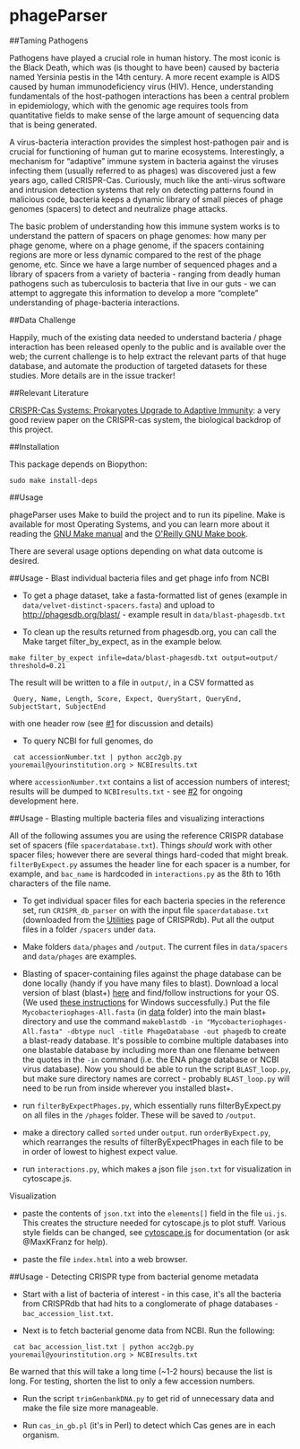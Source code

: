 phageParser
===========

##Taming Pathogens

Pathogens have played a crucial role in human history. The most iconic is the Black Death, which was (is thought to have been) caused by bacteria named Yersinia pestis in the 14th century. A more recent example is AIDS caused by human immunodeficiency virus (HIV). Hence, understanding fundamentals of the host-pathogen interactions has been a central problem in epidemiology, which with the genomic age requires tools from quantitative fields to make sense of the large amount of sequencing data that is being generated.  

A virus-bacteria interaction provides the simplest host-pathogen pair and is crucial for functioning of human gut to marine ecosystems. Interestingly, a mechanism for “adaptive” immune system in bacteria against the viruses infecting them (usually referred to as phages) was discovered just a few years ago, called CRISPR-Cas. Curiously, much like the anti-virus software and intrusion detection systems that rely on detecting patterns found in malicious code, bacteria keeps a dynamic library of small pieces of phage genomes (spacers) to detect and neutralize phage attacks.  

The basic problem of understanding how this immune system works is to understand the pattern of spacers on phage genomes: how many per phage genome, where on a phage genome, if the spacers containing regions are more or less dynamic compared to the rest of the phage genome, etc. Since we have a large number of sequenced phages and a library of spacers from a variety of bacteria - ranging from deadly human pathogens such as tuberculosis to bacteria that live in our guts - we can attempt to aggregate this information to develop a more “complete” understanding of phage-bacteria interactions.

##Data Challenge

Happily, much of the existing data needed to understand bacteria / phage interaction has been released openly to the public and is available over the web; the current challenge is to help extract the relevant parts of that huge database, and automate the production of targeted datasets for these studies.  More details are in the issue tracker!

##Relevant Literature

[CRISPR-Cas Systems: Prokaryotes Upgrade to Adaptive Immunity](http://www.cell.com/molecular-cell/abstract/S1097-2765%2814%2900216-0): a very good review paper on the CRISPR-cas system, the biological backdrop of this project.

##Installation

This package depends on Biopython:

```
sudo make install-deps
```

##Usage

phageParser uses Make to build the project and to run its pipeline. Make is available for most Operating Systems, and you
can learn more about it reading the [GNU Make manual](http://www.gnu.org/software/make/manual/make.html) and the
[O'Reilly GNU Make book](http://www.oreilly.com/openbook/make3/book/index.csp).

There are several usage options depending on what data outcome is desired.

##Usage - Blast individual bacteria files and get phage info from NCBI

 - To get a phage dataset, take a fasta-formatted list of genes (example in `data/velvet-distinct-spacers.fasta`) and upload to http://phagesdb.org/blast/ - example result in `data/blast-phagesdb.txt`

 - To clean up the results returned from phagesdb.org, you can call the Make target filter_by_expect, as in the example below.

 `make filter_by_expect infile=data/blast-phagesdb.txt output=output/ threshold=0.21`

 The result will be written to a file in `output/`, in a CSV formatted as
```
 Query, Name, Length, Score, Expect, QueryStart, QueryEnd, SubjectStart, SubjectEnd
```

 with one header row (see [#1](https://github.com/goyalsid/phageParser/issues/1) for discussion and details)

 - To query NCBI for full genomes, do
```
 cat accessionNumber.txt | python acc2gb.py youremail@yourinstitution.org > NCBIresults.txt
```
 where `accessionNumber.txt` contains a list of accession numbers of interest; results will be dumped to `NCBIresults.txt` - see [#2](https://github.com/goyalsid/phageParser/issues/2) for ongoing development here. 

##Usage - Blasting multiple bacteria files and visualizing interactions

All of the following assumes you are using the reference CRISPR database set of spacers (file `spacerdatabase.txt`). Things *should* work with other spacer files; however there are several things hard-coded that might break. `filterByExpect.py` assumes the header line for each spacer is a number, for example, and `bac_name` is hardcoded in `interactions.py` as the 8th to 16th characters of the file name.

- To get individual spacer files for each bacteria species in the reference set, run `CRISPR_db_parser` on with the input file `spacerdatabase.txt` (downloaded from the [Utilities](http://crispr.u-psud.fr/crispr/BLAST/Spacer/Spacerdatabase) page of CRISPRdb). Put all the output files in a folder `/spacers` under `data`.

- Make folders `data/phages` and `/output`. The current files in `data/spacers` and `data/phages` are examples.

- Blasting of spacer-containing files against the phage database can be done locally (handy if you have many files to blast). Download a local version of blast (blast+) [here](http://blast.ncbi.nlm.nih.gov/Blast.cgi?PAGE_TYPE=BlastDocs&DOC_TYPE=Download) and find/follow instructions for your OS. (We used [these instructions](http://www.ncbi.nlm.nih.gov/books/NBK52637/) for Windows successfully.) Put the file `Mycobacteriophages-All.fasta` (in [data](https://github.com/goyalsid/phageParser/tree/master/data) folder) into the main blast+ directory and use the command `makeblastdb -in "Mycobacteriophages-All.fasta" -dbtype nucl -title PhageDatabase -out phagedb` to create a blast-ready database. It's possible to combine multiple databases into one blastable database by including more than one filename between the quotes in the `-in` command (i.e. the ENA phage database or NCBI virus database). Now you should be able to run the script `BLAST_loop.py`, but make sure directory names are correct - probably `BLAST_loop.py` will need to be run from inside wherever you installed blast+. 

- run `filterByExpectPhages.py`, which essentially runs filterByExpect.py on all files in the `/phages` folder. These will be saved to `/output`.

- make a directory called `sorted` under `output`. run `orderByExpect.py`, which rearranges the results of filterByExpectPhages in each file to be in order of lowest to highest expect value.

- run `interactions.py`, which makes a json file `json.txt` for visualization in cytoscape.js. 

Visualization

- paste the contents of `json.txt` into the `elements[]` field in the file `ui.js`. This creates the structure needed for cytoscape.js to plot stuff. Various style fields can be changed, see [cytoscape.js](http://js.cytoscape.org/) for documentation (or ask @MaxKFranz for help).

- paste the file `index.html` into a web browser. 

##Usage - Detecting CRISPR type from bacterial genome metadata

- Start with a list of bacteria of interest - in this case, it's all the bacteria from CRISPRdb that had hits to a conglomerate of phage databases - `bac_accession_list.txt`. 

- Next is to fetch bacterial genome data from NCBI. Run the following:
```
 cat bac_accession_list.txt | python acc2gb.py youremail@yourinstitution.org > NCBIresults.txt
```
Be warned that this will take a long time (~1-2 hours) because the list is long. For testing, shorten the list to only a few accession numbers. 

- Run the script `trimGenbankDNA.py` to get rid of unnecessary data and make the file size more manageable. 

- Run `cas_in_gb.pl` (it's in Perl) to detect which Cas genes are in each organism.
